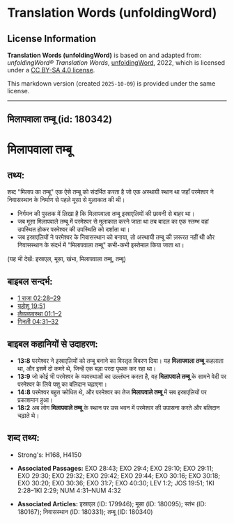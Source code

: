 # Translation Words (unfoldingWord)

## License Information

**Translation Words (unfoldingWord)** is based on and adapted from: _unfoldingWord® Translation Words_, [unfoldingWord](https://unfoldingword.org/utw), 2022, which is licensed under a [CC BY-SA 4.0 license](https://creativecommons.org/licenses/by-sa/4.0/legalcode.en).

This markdown version (created `2025-10-09`) is provided under the same license.



--------------------------------

## मिलापवाला तम्बू (id: 180342)

मिलापवाला तम्बू
===============

तथ्य:
-----

शब्द "मिलाप का तम्बू" एक ऐसे तम्बू को संदर्भित करता है जो एक अस्थायी स्थान था जहाँ परमेश्वर ने निवासस्थान के निर्माण से पहले मूसा से मुलाकात की थी।

* निर्गमन की पुस्तक में लिखा है कि मिलापवाला तम्बू इस्राएलियों की छावनी से बाहर था।
* जब मूसा मिलापवाले तम्बू में परमेश्वर से मुलाकात करने जाता था तब बादल का एक स्तम्भ वहां उपस्थित होकर परमेश्वर की उपस्थिति को दर्शाता था।
* जब इस्राएलियों ने परमेश्वर के निवासस्थान को बनाया, तो अस्थायी तम्बू की ज़रूरत नहीं थी और निवासस्थान के संदर्भ में "मिलापवाला तम्बू" कभी\-कभी इस्तेमाल किया जाता था।

(यह भी देखें: इस्राएल, मूसा, खंभा, मिलापवाला तम्बू, तम्बू)

बाइबल सन्दर्भ:
--------------

* [1 राजा 02:28–29](https://ref.ly/1Kgs0:0)
* [यहोशू 19:51](https://ref.ly/Josh19:51)
* [लैव्यव्यवस्था 01:1–2](https://ref.ly/Lev1:1-Lev1:2)
* [गिनती 04:31–32](https://ref.ly/Num4:31-Num4:32)

बाइबल कहानियों से उदाहरण:
-------------------------

* **13:8** परमेश्वर ने इस्राएलियों को तम्बू बनाने का विस्तृत विवरण दिया। यह **मिलापवाला तम्बू** कहलाता था, और इसमें दो कमरे थे, जिन्हें एक बड़ा परदा पृथक कर रहा था।
* **13:9** जो कोई भी परमेश्वर के व्यवस्थाओं का उल्लंघन करता है, वह **मिलापवाले तम्बू** के सामने वेदी पर परमेश्वर के लिये पशु का बलिदान चढ़ाएगा।
* **14:8** परमेश्वर बहुत क्रोधित थे, और परमेश्वर का तेज **मिलापवाले तम्बू** में सब इस्राएलियों पर प्रकाशमान हुआ।
* **18:2** अब लोग **मिलापवाले तम्बू** के स्थान पर उस भवन में परमेश्वर की उपासना करते और बलिदान चढ़ाते थे।

शब्द तथ्य:
----------

* Strong's: H168, H4150

* **Associated Passages:** EXO 28:43; EXO 29:4; EXO 29:10; EXO 29:11; EXO 29:30; EXO 29:32; EXO 29:42; EXO 29:44; EXO 30:16; EXO 30:18; EXO 30:20; EXO 30:36; EXO 31:7; EXO 40:30; LEV 1:2; JOS 19:51; 1KI 2:28–1KI 2:29; NUM 4:31–NUM 4:32
* **Associated Articles:** इस्राएल (ID: 179946); मूसा (ID: 180095); स्तंभ (ID: 180167); निवासस्थान (ID: 180331); तम्बू (ID: 180340)

